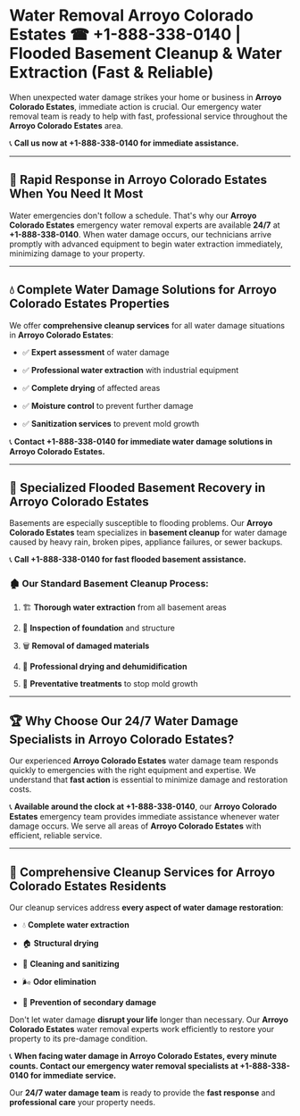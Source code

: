 # Water Removal Arroyo Colorado Estates ☎ +1-888-338-0140 | Flooded Basement Cleanup & Water Extraction (Fast & Reliable)

When unexpected water damage strikes your home or business in **Arroyo Colorado Estates**, immediate action is crucial. Our emergency water removal team is ready to help with fast, professional service throughout the **Arroyo Colorado Estates** area. 

📞 **Call us now at +1-888-338-0140 for immediate assistance.**
---
## 🚀 Rapid Response in Arroyo Colorado Estates When You Need It Most
Water emergencies don't follow a schedule. That's why our **Arroyo Colorado Estates** emergency water removal experts are available **24/7** at **+1-888-338-0140**. When water damage occurs, our technicians arrive promptly with advanced equipment to begin water extraction immediately, minimizing damage to your property.
---
## 💧 Complete Water Damage Solutions for Arroyo Colorado Estates Properties
We offer **comprehensive cleanup services** for all water damage situations in **Arroyo Colorado Estates**:
- ✅ **Expert assessment** of water damage  
- ✅ **Professional water extraction** with industrial equipment  
- ✅ **Complete drying** of affected areas  
- ✅ **Moisture control** to prevent further damage  
- ✅ **Sanitization services** to prevent mold growth  
📞 **Contact +1-888-338-0140 for immediate water damage solutions in Arroyo Colorado Estates.**
---
## 🌊 Specialized Flooded Basement Recovery in Arroyo Colorado Estates
Basements are especially susceptible to flooding problems. Our **Arroyo Colorado Estates** team specializes in **basement cleanup** for water damage caused by heavy rain, broken pipes, appliance failures, or sewer backups. 
📞 **Call +1-888-338-0140 for fast flooded basement assistance.**
### 🏚️ Our Standard Basement Cleanup Process:
1. 🏗️ **Thorough water extraction** from all basement areas  
2. 🔎 **Inspection of foundation** and structure  
3. 🗑️ **Removal of damaged materials**  
4. 💨 **Professional drying and dehumidification**  
5. 🚫 **Preventative treatments** to stop mold growth  
---
## 🏆 Why Choose Our 24/7 Water Damage Specialists in Arroyo Colorado Estates?
Our experienced **Arroyo Colorado Estates** water damage team responds quickly to emergencies with the right equipment and expertise. We understand that **fast action** is essential to minimize damage and restoration costs.
📞 **Available around the clock at +1-888-338-0140**, our **Arroyo Colorado Estates** emergency team provides immediate assistance whenever water damage occurs. We serve all areas of **Arroyo Colorado Estates** with efficient, reliable service.
---
## 🧹 Comprehensive Cleanup Services for Arroyo Colorado Estates Residents
Our cleanup services address **every aspect of water damage restoration**:
- 💧 **Complete water extraction**  
- 🏠 **Structural drying**  
- 🧼 **Cleaning and sanitizing**  
- 🌬️ **Odor elimination**  
- 🚫 **Prevention of secondary damage**  
Don't let water damage **disrupt your life** longer than necessary. Our **Arroyo Colorado Estates** water removal experts work efficiently to restore your property to its pre-damage condition.
📞 **When facing water damage in Arroyo Colorado Estates, every minute counts. Contact our emergency water removal specialists at +1-888-338-0140 for immediate service.**
Our **24/7 water damage team** is ready to provide the **fast response** and **professional care** your property needs.
